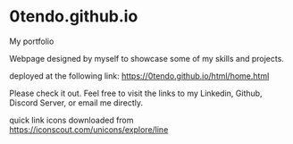 # 0tendo.github.io
My portfolio


Webpage designed by myself to showcase some of my skills and projects.

deployed at the following link: https://0tendo.github.io/html/home.html


Please check it out. Feel free to visit the links to my Linkedin, Github, Discord Server, or email me directly.

quick link icons downloaded from https://iconscout.com/unicons/explore/line
